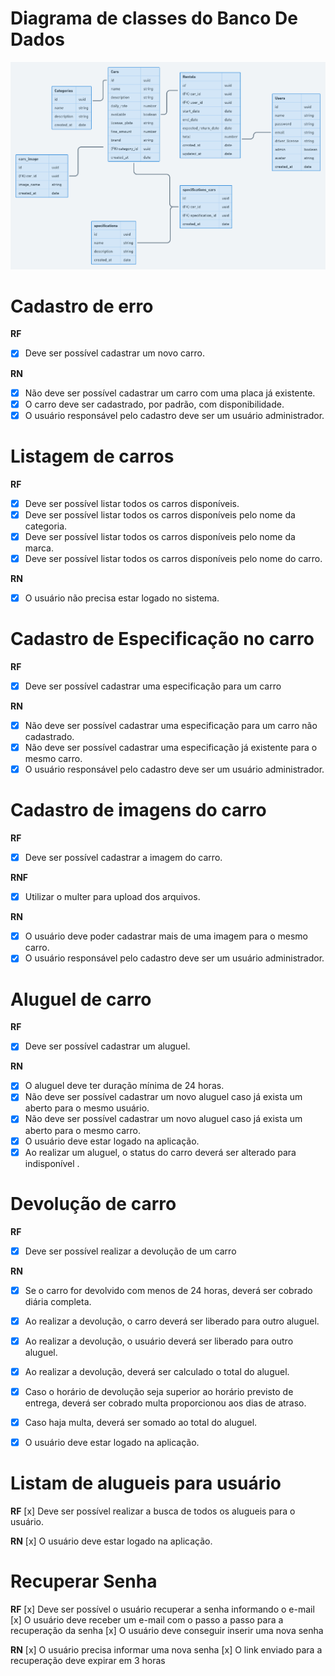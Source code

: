 # Diagrama de classes do Banco De Dados
![Alt text](./diagrama.png?raw=true "Title")


# Cadastro de erro

**RF**

- [x] Deve ser possível cadastrar um novo carro.

**RN**

- [x] Não deve ser possível cadastrar um carro com uma placa já existente.
- [x] O carro deve ser cadastrado, por padrão, com disponibilidade.
- [x] O usuário responsável pelo cadastro deve ser um usuário administrador.

# Listagem de carros

**RF**

- [x] Deve ser possível listar todos os carros disponíveis.
- [x] Deve ser possível listar todos os carros disponíveis pelo nome da categoria.
- [x] Deve ser possível listar todos os carros disponíveis pelo nome da marca.
- [x] Deve ser possível listar todos os carros disponíveis pelo nome do carro.

**RN**

- [x] O usuário não precisa estar logado no sistema.

# Cadastro de Especificação no carro

**RF**

- [x] Deve ser possível cadastrar uma especificação para um carro

**RN**

- [x] Não deve ser possível cadastrar uma especificação para um carro não cadastrado.
- [x] Não deve ser possível cadastrar uma especificação já existente para o mesmo carro.
- [x] O usuário responsável pelo cadastro deve ser um usuário administrador.

# Cadastro de imagens do carro

**RF**

- [x] Deve ser possível cadastrar a imagem do carro.

**RNF**

- [x] Utilizar o multer para upload dos arquivos.

**RN**

- [x] O usuário deve poder cadastrar mais de uma imagem para o mesmo carro.
- [x] O usuário responsável pelo cadastro deve ser um usuário administrador.

# Aluguel de carro

**RF**

- [x] Deve ser possível cadastrar um aluguel.

**RN**

- [x] O aluguel deve ter duração mínima de 24 horas.
- [x] Não deve ser possível cadastrar um novo aluguel caso já exista um aberto para o mesmo usuário.
- [x] Não deve ser possível cadastrar um novo aluguel caso já exista um aberto para o mesmo carro.
- [x] O usuário deve estar logado na aplicação.
- [x] Ao realizar um aluguel, o status do carro deverá ser alterado para indisponível .

# Devolução de carro

**RF** 
- [x] Deve ser possível realizar a devolução de um carro

**RN**
- [x] Se o carro for devolvido com menos de 24 horas, deverá ser cobrado diária completa.
- [x] Ao realizar a devolução, o carro deverá ser liberado para outro aluguel.
- [x] Ao realizar a devolução, o usuário deverá ser liberado para outro aluguel.
- [x] Ao realizar a devolução,  deverá ser calculado o total do aluguel.
- [x] Caso o horário de devolução seja superior ao horário previsto de entrega, deverá ser cobrado multa proporcionou aos dias de atraso.
- [x] Caso haja multa, deverá ser somado ao total do aluguel.
- [x] O usuário deve estar logado na aplicação.


# Listam de alugueis para usuário

**RF**
[x] Deve ser possível realizar a busca de todos os alugueis para o usuário.

**RN**
[x] O usuário deve estar logado na aplicação.

# Recuperar Senha

**RF**
[x] Deve ser possível o usuário recuperar a senha informando o e-mail
[x] O usuário deve receber um e-mail com o passo a passo para a recuperação da senha
[x] O usuário deve conseguir inserir uma nova senha

**RN**
[x] O usuário precisa informar uma nova senha
[x] O link enviado para a recuperação deve expirar em 3 horas
